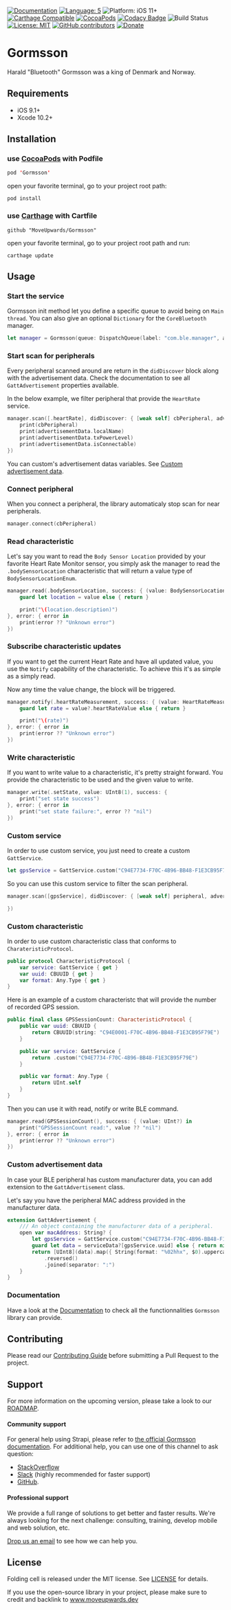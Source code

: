 [![Documentation](https://img.shields.io/badge/Read_the-Docs-67ad5c.svg)](https://moveupwards.github.io/Gormsson/)
[![Language: 5](https://img.shields.io/badge/Swift-5-orange.svg?style=flat)](https://developer.apple.com/swift)
![Platform: iOS 11+](https://img.shields.io/badge/platform-iOS-blue.svg?style=flat)
[![Carthage Compatible](https://img.shields.io/badge/Carthage-compatible-4BC51D.svg?style=flat)](https://github.com/Carthage/Carthage)
[![CocoaPods](https://img.shields.io/cocoapods/v/Gormsson.svg)](http://cocoapods.org/pods/Gormsson)
[![Codacy Badge](https://api.codacy.com/project/badge/Grade/657d5abcfa48463b873ea71ab1cba32e)](https://www.codacy.com/app/MoveUpwards/Gormsson?utm_source=github.com&amp;utm_medium=referral&amp;utm_content=MoveUpwards/Gormsson&amp;utm_campaign=Badge_Grade)
![Build Status](https://app.bitrise.io/app/070473bfbf02055c.svg?token=iiFAh4rQgxDR4JfqH-TkLg)
[![License: MIT](http://img.shields.io/badge/license-MIT-lightgrey.svg?style=flat)](https://github.com/MoveUpwards/Gormsson/blob/master/LICENSE)
[![GitHub contributors](https://img.shields.io/github/contributors/MoveUpwards/Gormsson.svg)](https://github.com/MoveUpwards/Gormsson/graphs/contributors)
[![Donate](https://img.shields.io/badge/Donate-PayPal-blue.svg)](https://paypal.me/moveupwards)

# Gormsson

Harald "Bluetooth" Gormsson was a king of Denmark and Norway.

## Requirements

- iOS 9.1+
- Xcode 10.2+

## Installation

### use [CocoaPods](https://cocoapods.org) with Podfile

```swift
pod 'Gormsson'
```

open your favorite terminal, go to your project root path:

```shell
pod install
```

### use [Carthage](https://github.com/Carthage/Carthage) with Cartfile

```shell
github "MoveUpwards/Gormsson"
```

open your favorite terminal, go to your project root path and run:

```shell
carthage update
```

## Usage

### Start the service

Gormsson init method let you define a specific queue to avoid being on `Main thread`. You can also give an optional `Dictionary` for the `CoreBluetooth` manager.

```swift
let manager = Gormsson(queue: DispatchQueue(label: "com.ble.manager", attributes: .concurrent))
```

### Start scan for peripherals

Every peripheral scanned around are return in the `didDiscover` block along with the advertisement data. Check the documentation to see all `GattAdvertisement` properties available.

In the below example, we filter peripheral that provide the `HeartRate` service.

```swift
manager.scan([.heartRate], didDiscover: { [weak self] cbPeripheral, advertisementData in
    print(cbPeripheral)
    print(advertisementData.localName)
    print(advertisementData.txPowerLevel)
    print(advertisementData.isConnectable)
})
```

You can custom's advertisement datas variables. See [Custom advertisement data](https://github.com/MoveUpwards/Gormsson#custom-advertisement-data).

### Connect peripheral

When you connect a peripheral, the library automaticaly stop scan for near peripherals.

```swift
manager.connect(cbPeripheral)
```

### Read characteristic

Let's say you want to read the `Body Sensor Location` provided by your favorite Heart Rate Monitor sensor, you simply ask the manager to read the `.bodySensorLocation` characteristic that will return a value type of `BodySensorLocationEnum`.

```swift
manager.read(.bodySensorLocation, success: { (value: BodySensorLocationEnum?) in
    guard let location = value else { return }

    print("\(location.description)")
}, error: { error in
    print(error ?? "Unknown error")
})
```

### Subscribe characteristic updates

If you want to get the current Heart Rate and have all updated value, you use the `Notify` capability of the characteristic. To achieve this it's as simple as a simply read.

Now any time the value change, the block will be triggered.

```swift
manager.notify(.heartRateMeasurement, success: { (value: HeartRateMeasurementType?) in
    guard let rate = value?.heartRateValue else { return }

    print("\(rate)")
}, error: { error in
    print(error ?? "Unknown error")
})
```

### Write characteristic

If you want to write value to a characteristic, it's pretty straight forward. You provide the characteristic to be used and the given value to write.

```swift
manager.write(.setState, value: UInt8(1), success: {
    print("set state success")
}, error: { error in
    print("set state failure:", error ?? "nil")
})
```

### Custom service

In order to use custom service, you just need to create a custom `GattService`.

```swift
let gpsService = GattService.custom("C94E7734-F70C-4B96-BB48-F1E3CB95F79E")
```

So you can use this custom service to filter the scan peripheral.

```swift
manager.scan([gpsService], didDiscover: { [weak self] peripheral, advertisementData in

})
```

### Custom characteristic

In order to use custom characteristic class that conforms to `CharateristicProtocol`.

```swift
public protocol CharacteristicProtocol {
    var service: GattService { get }
    var uuid: CBUUID { get }
    var format: Any.Type { get }
}
```

Here is an example of a custom characteristc that will provide the number of recorded GPS session.

```swift
public final class GPSSessionCount: CharacteristicProtocol {
    public var uuid: CBUUID {
        return CBUUID(string: "C94E0001-F70C-4B96-BB48-F1E3CB95F79E")
    }

    public var service: GattService {
        return .custom("C94E7734-F70C-4B96-BB48-F1E3CB95F79E")
    }

    public var format: Any.Type {
        return UInt.self
    }
}
```

Then you can use it with read, notify or write BLE command.

```swift
manager.read(GPSSessionCount(), success: { (value: UInt?) in
    print("GPSSessionCount read:", value ?? "nil")
}, error: { error in
    print(error ?? "Unknown error")
})
```

### Custom advertisement data

In case your BLE peripheral has custom manufacturer data, you can add extension to the `GattAdvertisement` class.

Let's say you have the peripheral MAC address provided in the manufacturer data.

```swift
extension GattAdvertisement {
    /// An object containing the manufacturer data of a peripheral.
    open var macAddress: String? {
        let gpsService = GattService.custom("C94E7734-F70C-4B96-BB48-F1E3CB95F79E")
        guard let data = serviceData?[gpsService.uuid] else { return nil }
        return [UInt8](data).map({ String(format: "%02hhx", $0).uppercased() })
            .reversed()
            .joined(separator: ":")
    }
}
```

### Documentation

Have a look at the [Documentation](https://moveupwards.github.io/Gormsson/) to check all the functionnalities `Gormsson` library can provide.

## Contributing

Please read our [Contributing Guide](https://raw.githubusercontent.com/MoveUpwards/Gormsson/master/CONTRIBUTING.md) before submitting a Pull Request to the project.

## Support

For more information on the upcoming version, please take a look to our [ROADMAP](https://github.com/MoveUpwards/Gormsson/projects/).

#### Community support

For general help using Strapi, please refer to [the official Gormsson documentation](https://moveupwards.github.io/Gormsson/). For additional help, you can use one of this channel to ask question:

- [StackOverflow](http://stackoverflow.com/questions/tagged/Gormsson)
- [Slack](http://moveupwards.slack.com) (highly recommended for faster support)
- [GitHub](https://github.com/MoveUpwards/Gormsson).

#### Professional support

We provide a full range of solutions to get better and faster results. We're always looking for the next challenge: consulting, training, develop mobile and web solution, etc.

[Drop us an email](mailto:support@moveupwards.dev) to see how we can help you.

## License

Folding cell is released under the MIT license.
See [LICENSE](https://raw.githubusercontent.com/MoveUpwards/Gormsson/master/LICENSE) for details.

If you use the open-source library in your project, please make sure to credit and backlink to www.moveupwards.dev